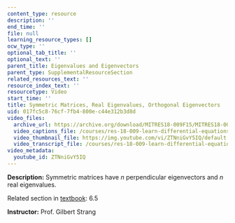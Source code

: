 ```yaml
---
content_type: resource
description: ''
end_time: ''
file: null
learning_resource_types: []
ocw_type: ''
optional_tab_title: ''
optional_text: ''
parent_title: Eigenvalues and Eigenvectors
parent_type: SupplementalResourceSection
related_resources_text: ''
resource_index_text: ''
resourcetype: Video
start_time: ''
title: Symmetric Matrices, Real Eigenvalues, Orthogonal Eigenvectors
uid: 017fc5c8-76cf-7fb4-800e-c44e312b3d8d
video_files:
  archive_url: https://archive.org/download/MITRES18-009F15/MITRES18-009F15_6_5_SymmetricMatrices_300k.mp4
  video_captions_file: /courses/res-18-009-learn-differential-equations-up-close-with-gilbert-strang-and-cleve-moler-fall-2015/5259e408833a5b8183266459683afbb6_ZTNniGvY5IQ.vtt
  video_thumbnail_file: https://img.youtube.com/vi/ZTNniGvY5IQ/default.jpg
  video_transcript_file: /courses/res-18-009-learn-differential-equations-up-close-with-gilbert-strang-and-cleve-moler-fall-2015/3193a0729b90a12dd6b60ab4451ceaff_ZTNniGvY5IQ.pdf
video_metadata:
  youtube_id: ZTNniGvY5IQ
---
```


**Description:** Symmetric matrices have _n_ perpendicular eigenvectors and _n_ real eigenvalues.

Related section in [textbook](http://www-math.mit.edu/~gs/dela/): 6.5

**Instructor:** Prof. Gilbert Strang



